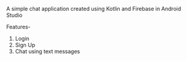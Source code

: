 A simple chat application created using Kotlin and Firebase in Android Studio

Features-
1. Login
2. Sign Up
3. Chat using text messages
